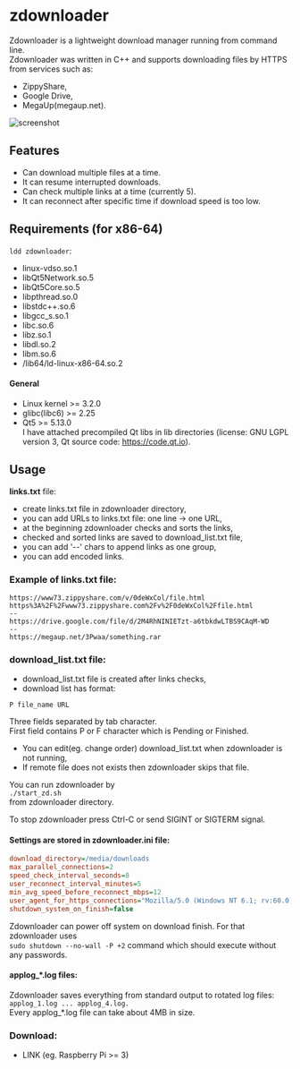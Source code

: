 # zdownloader
Zdownloader is a lightweight download manager running from command line.  
Zdownloader was written in C++ and supports downloading files by HTTPS from services such as:
- ZippyShare,
- Google Drive,
- MegaUp(megaup.net).

![screenshot](https://github.com/sin2000/zdownloader/blob/master/images/zd_running_pub.png)

## Features
- Can download multiple files at a time.
- It can resume interrupted downloads.
- Can check multiple links at a time (currently 5).
- It can reconnect after specific time if download speed is too low.

## Requirements (for x86-64)
`ldd zdownloader`:
- linux-vdso.so.1
- libQt5Network.so.5 
- libQt5Core.so.5
- libpthread.so.0
- libstdc++.so.6
- libgcc_s.so.1
- libc.so.6
- libz.so.1
- libdl.so.2
- libm.so.6
- /lib64/ld-linux-x86-64.so.2

#### General
- Linux kernel >= 3.2.0
- glibc(libc6) >= 2.25
- Qt5 >= 5.13.0  
I have attached precompiled Qt libs in lib directories (license: GNU LGPL version 3, Qt source code: https://code.qt.io).

## Usage
**links.txt** file:
- create links.txt file in zdownloader directory,
- you can add URLs to links.txt file: one line -> one URL,
- at the beginning zdownloader checks and sorts the links,
- checked and sorted links are saved to download_list.txt file,
- you can add '--' chars to append links as one group,
- you can add encoded links.

### Example of links.txt file:
```
https://www73.zippyshare.com/v/0deWxCol/file.html
https%3A%2F%2Fwww73.zippyshare.com%2Fv%2F0deWxCol%2Ffile.html
--
https://drive.google.com/file/d/2M4RhNINIETzt-a6tbkdwLTBS9CAqM-WD
--
https://megaup.net/3Pwaa/something.rar
```

### download_list.txt file:
- download_list.txt file is created after links checks,
- download list has format:
```
P file_name URL
```
Three fields separated by tab character.  
First field contains P or F character which is Pending or Finished.  
- You can edit(eg. change order) download_list.txt when zdownloader is not running,
- If remote file does not exists then zdownloader skips that file.

You can run zdownloader by  
`./start_zd.sh`  
from zdownloader directory.

To stop zdownloader press Ctrl-C or send SIGINT or SIGTERM signal.

#### Settings are stored in zdownloader.ini file:
```ini
download_directory=/media/downloads
max_parallel_connections=2
speed_check_interval_seconds=8
user_reconnect_interval_minutes=5
min_avg_speed_before_reconnect_mbps=12
user_agent_for_https_connections="Mozilla/5.0 (Windows NT 6.1; rv:60.0) Gecko/20100101 Firefox/60.0"
shutdown_system_on_finish=false
```

Zdownloader can power off system on download finish. For that zdownloader uses  
`sudo shutdown --no-wall -P +2` command which should execute without any passwords.

#### applog_\*.log files:
Zdownloader saves everything from standard output to rotated log files:  
`applog_1.log ... applog_4.log.`  
Every applog_\*.log file can take about 4MB in size.

### Download:
- LINK (eg. Raspberry Pi >= 3)
